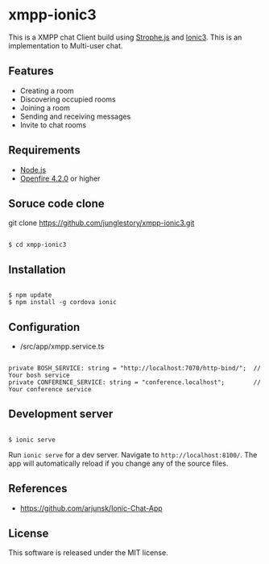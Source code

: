 # xmpp-ionic3
This is a XMPP chat Client build using [Strophe.js](http://strophe.im/strophejs/) and [Ionic3](https://ionicframework.com/getting-started/). This is an implementation to Multi-user chat.

## Features
* Creating a room
* Discovering occupied rooms
* Joining a room
* Sending and receiving messages
* Invite to chat rooms

## Requirements
* [Node.js](https://nodejs.org/en/download/)
* [Openfire 4.2.0](https://www.igniterealtime.org/downloads/) or higher

## Soruce code clone
git clone https://github.com/junglestory/xmpp-ionic3.git
<pre><code>
$ cd xmpp-ionic3
</code></pre>

## Installation
<pre><code>
$ npm update
$ npm install -g cordova ionic
</code></pre>

## Configuration
* /src/app/xmpp.service.ts

<pre><code>
private BOSH_SERVICE: string = "http://localhost:7070/http-bind/";  // Your bosh service
private CONFERENCE_SERVICE: string = "conference.localhost";        // Your conference service
</code></pre>

## Development server
<pre><code>
$ ionic serve
</code></pre>

Run `ionic serve` for a dev server. Navigate to `http://localhost:8100/`. 
The app will automatically reload if you change any of the source files.

## References
* https://github.com/arjunsk/Ionic-Chat-App

## License
This software is released under the MIT license.
